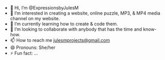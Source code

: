 - 👋 Hi, I’m @ExpressionsbyJulesM
- 👀 I’m interested in creating a website, online puzzle, MP3, & MP4 media channel on my website.
- 🌱 I’m currently learning how to create & code them.
- 💞️ I’m looking to collaborate with anybody that has the time and know-how.
- 📫 How to reach me julesmprojects@gmail.com 
- 😄 Pronouns: She/her
- ⚡ Fun fact: ...

<!---
ExpressionsbyJulesM/ExpressionsbyJulesM is a ✨ special ✨ repository because its `README.md` (this file) appears on your GitHub profile.
You can click the Preview link to take a look at your changes.
--->
